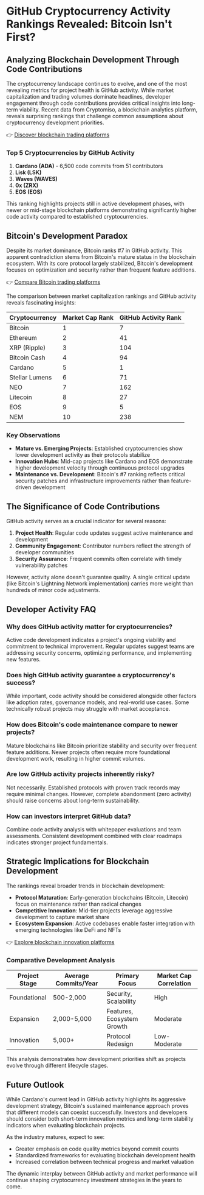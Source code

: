 # GitHub Cryptocurrency Activity Rankings Revealed: Bitcoin Isn't First?

## Analyzing Blockchain Development Through Code Contributions

The cryptocurrency landscape continues to evolve, and one of the most revealing metrics for project health is GitHub activity. While market capitalization and trading volumes dominate headlines, developer engagement through code contributions provides critical insights into long-term viability. Recent data from Cryptomiso, a blockchain analytics platform, reveals surprising rankings that challenge common assumptions about cryptocurrency development priorities.

👉 [Discover blockchain trading platforms](https://bit.ly/okx-bonus)

### Top 5 Cryptocurrencies by GitHub Activity

1. **Cardano (ADA)** - 6,500 code commits from 51 contributors
2. **Lisk (LSK)**
3. **Waves (WAVES)**
4. **0x (ZRX)**
5. **EOS (EOS)**

This ranking highlights projects still in active development phases, with newer or mid-stage blockchain platforms demonstrating significantly higher code activity compared to established cryptocurrencies.

## Bitcoin's Development Paradox

Despite its market dominance, Bitcoin ranks #7 in GitHub activity. This apparent contradiction stems from Bitcoin's mature status in the blockchain ecosystem. With its core protocol largely stabilized, Bitcoin's development focuses on optimization and security rather than frequent feature additions.

👉 [Compare Bitcoin trading platforms](https://bit.ly/okx-bonus)

The comparison between market capitalization rankings and GitHub activity reveals fascinating insights:

| Cryptocurrency      | Market Cap Rank | GitHub Activity Rank |
|---------------------|-----------------|----------------------|
| Bitcoin             | 1               | 7                    |
| Ethereum            | 2               | 41                   |
| XRP (Ripple)        | 3               | 104                  |
| Bitcoin Cash        | 4               | 94                   |
| Cardano             | 5               | 1                    |
| Stellar Lumens      | 6               | 71                   |
| NEO                 | 7               | 162                  |
| Litecoin            | 8               | 27                   |
| EOS                 | 9               | 5                    |
| NEM                 | 10              | 238                  |

### Key Observations

- **Mature vs. Emerging Projects**: Established cryptocurrencies show lower development activity as their protocols stabilize
- **Innovation Hubs**: Mid-cap projects like Cardano and EOS demonstrate higher development velocity through continuous protocol upgrades
- **Maintenance vs. Development**: Bitcoin's #7 ranking reflects critical security patches and infrastructure improvements rather than feature-driven development

## The Significance of Code Contributions

GitHub activity serves as a crucial indicator for several reasons:

1. **Project Health**: Regular code updates suggest active maintenance and development
2. **Community Engagement**: Contributor numbers reflect the strength of developer communities
3. **Security Assurance**: Frequent commits often correlate with timely vulnerability patches

However, activity alone doesn't guarantee quality. A single critical update (like Bitcoin's Lightning Network implementation) carries more weight than hundreds of minor code adjustments.

## Developer Activity FAQ

### Why does GitHub activity matter for cryptocurrencies?

Active code development indicates a project's ongoing viability and commitment to technical improvement. Regular updates suggest teams are addressing security concerns, optimizing performance, and implementing new features.

### Does high GitHub activity guarantee a cryptocurrency's success?

While important, code activity should be considered alongside other factors like adoption rates, governance models, and real-world use cases. Some technically robust projects may struggle with market acceptance.

### How does Bitcoin's code maintenance compare to newer projects?

Mature blockchains like Bitcoin prioritize stability and security over frequent feature additions. Newer projects often require more foundational development work, resulting in higher commit volumes.

### Are low GitHub activity projects inherently risky?

Not necessarily. Established protocols with proven track records may require minimal changes. However, complete abandonment (zero activity) should raise concerns about long-term sustainability.

### How can investors interpret GitHub data?

Combine code activity analysis with whitepaper evaluations and team assessments. Consistent development combined with clear roadmaps indicates stronger project fundamentals.

## Strategic Implications for Blockchain Development

The rankings reveal broader trends in blockchain development:

- **Protocol Maturation**: Early-generation blockchains (Bitcoin, Litecoin) focus on maintenance rather than radical changes
- **Competitive Innovation**: Mid-tier projects leverage aggressive development to capture market share
- **Ecosystem Expansion**: Active codebases enable faster integration with emerging technologies like DeFi and NFTs

👉 [Explore blockchain innovation platforms](https://bit.ly/okx-bonus)

### Comparative Development Analysis

| Project Stage       | Average Commits/Year | Primary Focus               | Market Cap Correlation |
|---------------------|----------------------|-----------------------------|------------------------|
| Foundational        | 500-2,000            | Security, Scalability       | High                   |
| Expansion           | 2,000-5,000          | Features, Ecosystem Growth  | Moderate               |
| Innovation          | 5,000+               | Protocol Redesign           | Low-Moderate           |

This analysis demonstrates how development priorities shift as projects evolve through different lifecycle stages.

## Future Outlook

While Cardano's current lead in GitHub activity highlights its aggressive development strategy, Bitcoin's sustained maintenance approach proves that different models can coexist successfully. Investors and developers should consider both short-term innovation metrics and long-term stability indicators when evaluating blockchain projects.

As the industry matures, expect to see:

- Greater emphasis on code quality metrics beyond commit counts
- Standardized frameworks for evaluating blockchain development health
- Increased correlation between technical progress and market valuation

The dynamic interplay between GitHub activity and market performance will continue shaping cryptocurrency investment strategies in the years to come.